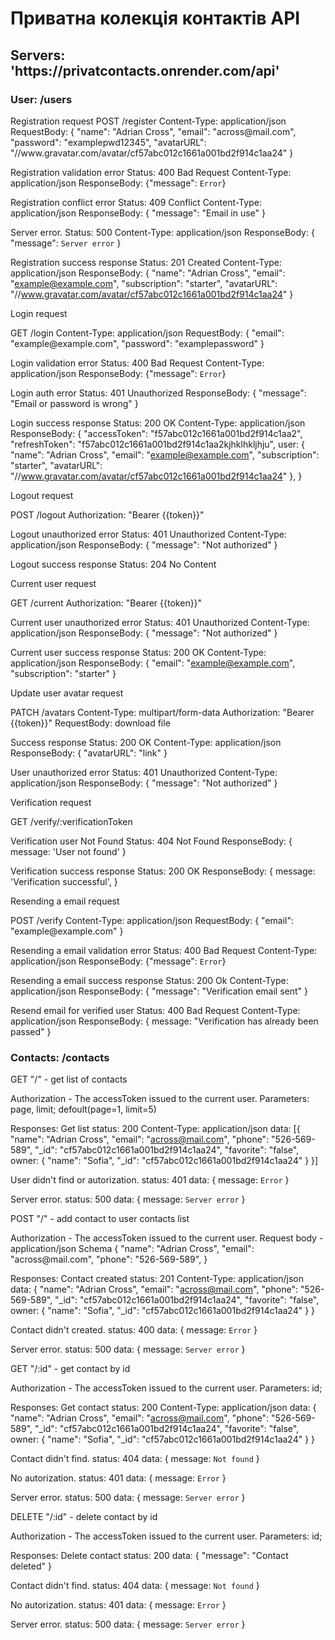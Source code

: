 <h1>Приватна колекція контактів API</h1>

<h2 color="yellow">Servers: 'https://privatcontacts.onrender.com/api'</h2>
       
<h3 background-color="orange">User: /users</h3>

<p background-color="green">Registration request
POST /register
Content-Type: application/json
RequestBody: {
"name": "Adrian Cross",
"email": "across@mail.com",
"password": "examplepwd12345",
"avatarURL": "//www.gravatar.com/avatar/cf57abc012c1661a001bd2f914c1aa24"
}

Registration validation error
Status: 400 Bad Request
Content-Type: application/json
ResponseBody: {"message": `Error`}

Registration conflict error
Status: 409 Conflict
Content-Type: application/json
ResponseBody: {
"message": "Email in use"
}

Server error.
Status: 500
Content-Type: application/json
ResponseBody: {
"message": `Server error`
}

Registration success response
Status: 201 Created
Content-Type: application/json
ResponseBody: {
"name": "Adrian Cross",
"email": "example@example.com",
"subscription": "starter",
"avatarURL": "//www.gravatar.com/avatar/cf57abc012c1661a001bd2f914c1aa24"
}</p>

<p background-color="green">Login request</p>
GET /login
Content-Type: application/json
RequestBody: {
  "email": "example@example.com",
  "password": "examplepassword"
}

Login validation error
Status: 400 Bad Request
Content-Type: application/json
ResponseBody: {"message": `Error`}

Login auth error
Status: 401 Unauthorized
ResponseBody: {
"message": "Email or password is wrong"
}

Login success response
Status: 200 OK
Content-Type: application/json
ResponseBody: {
"accessToken": "f57abc012c1661a001bd2f914c1aa2",
"refreshToken": "f57abc012c1661a001bd2f914c1aa2kjhklhkljhju",
user: {
"name": "Adrian Cross",
"email": "example@example.com",
"subscription": "starter",
"avatarURL": "//www.gravatar.com/avatar/cf57abc012c1661a001bd2f914c1aa24"
},
}

<p background-color="green">Logout request</p>
POST /logout
Authorization: "Bearer {{token}}"

Logout unauthorized error
Status: 401 Unauthorized
Content-Type: application/json
ResponseBody: {
"message": "Not authorized"
}

Logout success response
Status: 204 No Content

<p background-color="green">Current user request</p>
GET /current
Authorization: "Bearer {{token}}"

Current user unauthorized error
Status: 401 Unauthorized
Content-Type: application/json
ResponseBody: {
"message": "Not authorized"
}

Current user success response
Status: 200 OK
Content-Type: application/json
ResponseBody: {
"email": "example@example.com",
"subscription": "starter"
}

<p background-color="green">Update user avatar request</p>
PATCH /avatars
Content-Type: multipart/form-data
Authorization: "Bearer {{token}}"
RequestBody: download file

Success response
Status: 200 OK
Content-Type: application/json
ResponseBody: {
"avatarURL": "link"
}

User unauthorized error
Status: 401 Unauthorized
Content-Type: application/json
ResponseBody: {
"message": "Not authorized"
}

<p background-color="green">Verification request</p>
GET /verify/:verificationToken

Verification user Not Found
Status: 404 Not Found
ResponseBody: {
message: 'User not found'
}

Verification success response
Status: 200 OK
ResponseBody: {
message: 'Verification successful',
}

<p background-color="green">Resending a email request</p>
POST /verify
Content-Type: application/json
RequestBody: {
  "email": "example@example.com"
}

Resending a email validation error
Status: 400 Bad Request
Content-Type: application/json
ResponseBody: {"message": `Error`}

Resending a email success response
Status: 200 Ok
Content-Type: application/json
ResponseBody: {
"message": "Verification email sent"
}

Resend email for verified user
Status: 400 Bad Request
Content-Type: application/json
ResponseBody: {
message: "Verification has already been passed"
}

<h3 background-color="orange">Contacts: /contacts</h3>

<p background-color="green">GET "/" - get list of contacts</p>
Authorization - The accessToken issued to the current user.
Parameters: page, limit; defoult(page=1, limit=5)

Responses:
Get list
status: 200
Content-Type: application/json
data: [{
"name": "Adrian Cross",
"email": "across@mail.com",
"phone": "526-569-589",
"_id": "cf57abc012c1661a001bd2f914c1aa24",
"favorite": "false",
owner: {
"name": "Sofia",
"_id": "cf57abc012c1661a001bd2f914c1aa24"
}
}]

User didn't find or autorization.
status: 401
data: {
message: `Error`
}

Server error.
status: 500
data: {
message: `Server error`
}

<p background-color="green">POST "/" - add contact to user contacts list</p>
Authorization - The accessToken issued to the current user.
Request body - application/json
Schema
{
"name": "Adrian Cross",
"email": "across@mail.com",
"phone": "526-569-589",
}

Responses:
Contact created
status: 201
Content-Type: application/json
data: {
"name": "Adrian Cross",
"email": "across@mail.com",
"phone": "526-569-589",
"\_id": "cf57abc012c1661a001bd2f914c1aa24",
"favorite": "false",
owner: {
"name": "Sofia",
"\_id": "cf57abc012c1661a001bd2f914c1aa24"
}
}

Contact didn't created.
status: 400
data: {
message: `Error`
}

Server error.
status: 500
data: {
message: `Server error`
}

<p background-color="green">GET "/:id" - get contact by id</p>
Authorization - The accessToken issued to the current user.
Parameters: id;

Responses:
Get contact
status: 200
Content-Type: application/json
data: {
"name": "Adrian Cross",
"email": "across@mail.com",
"phone": "526-569-589",
"\_id": "cf57abc012c1661a001bd2f914c1aa24",
"favorite": "false",
owner: {
"name": "Sofia",
"\_id": "cf57abc012c1661a001bd2f914c1aa24"
}
}

Contact didn't find.
status: 404
data: {
message: `Not found`
}

No autorization.
status: 401
data: {
message: `Error`
}

Server error.
status: 500
data: {
message: `Server error`
}

<p background-color="green">DELETE "/:id" - delete contact by id</p>
Authorization - The accessToken issued to the current user.
Parameters: id;

Responses:
Delete contact
status: 200
data: {
"message": "Contact deleted"
}

Contact didn't find.
status: 404
data: {
message: `Not found`
}

No autorization.
status: 401
data: {
message: `Error`
}

Server error.
status: 500
data: {
message: `Server error`
}
